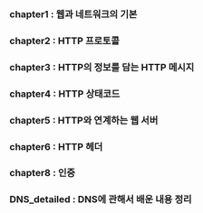### chapter1 : 웹과 네트워크의 기본

### chapter2 : HTTP 프로토콜

### chapter3 : HTTP의 정보를 담는 HTTP 메시지

### chapter4 : HTTP 상태코드

### chapter5 : HTTP와 연계하는 웹 서버

### chapter6 : HTTP 헤더

### chapter8 : 인증

### DNS_detailed : DNS에 관해서 배운 내용 정리
